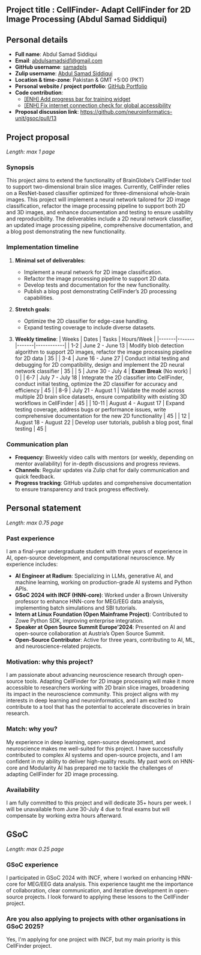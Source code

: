 ## Project title : CellFinder- Adapt CellFinder for 2D Image Processing (Abdul Samad Siddiqui)

## Personal details
- **Full name**: Abdul Samad Siddiqui
- **Email**: abdulsamadsid1@gmail.com
- **GitHub username**: [samadpls](https://github.com/samadpls)
- **Zulip username**: [Abdul Samad Siddiqui](https://neuroinformatics.zulipchat.com/#user/890604)
- **Location & time-zone**: Pakistan & GMT +5:00 (PKT)
- **Personal website / project portfolio**: [GitHub Portfolio](https://github.com/samadpls/)
- **Code contribution**: 
  - [[ENH] Add progress bar for training widget](https://github.com/brainglobe/cellfinder/pull/500)
  - [[ENH] Fix internet connection check for global accessibility](https://github.com/brainglobe/brainglobe-atlasapi/pull/536)
- **Proposal discussion link**: https://github.com/neuroinformatics-unit/gsoc/pull/13

## Project proposal 
_Length: max 1 page_

### Synopsis
This project aims to extend the functionality of BrainGlobe’s CellFinder tool to support two-dimensional brain slice images. Currently, CellFinder relies on a ResNet-based classifier optimized for three-dimensional whole-brain images. This project will implement a neural network tailored for 2D image classification, refactor the image processing pipeline to support both 2D and 3D images, and enhance documentation and testing to ensure usability and reproducibility. The deliverables include a 2D neural network classifier, an updated image processing pipeline, comprehensive documentation, and a blog post demonstrating the new functionality.

### Implementation timeline
1. **Minimal set of deliverables**:
   - Implement a neural network for 2D image classification.
   - Refactor the image processing pipeline to support 2D data.
   - Develop tests and documentation for the new functionality.
   - Publish a blog post demonstrating CellFinder’s 2D processing capabilities.

2. **Stretch goals**:
   - Optimize the 2D classifier for edge-case handling.
   - Expand testing coverage to include diverse datasets.

3. **Weekly timeline**:
   | Weeks | Dates | Tasks | Hours/Week |
   |-------|-------|-------|------------|
   | 1-2   | June 2 - June 13 | Modify blob detection algorithm to support 2D images, refactor the image processing pipeline for 2D data | 35 |
   | 3-4   | June 16 - June 27 | Conduct initial testing and debugging for 2D compatibility, design and implement the 2D neural network classifier | 35 |
   | 5     | June 30 - July 4 | **Exam Break** (No work) | 0 |
   | 6-7   | July 7 - July 18 | Integrate the 2D classifier into CellFinder, conduct initial testing, optimize the 2D classifier for accuracy and efficiency | 45 |
   | 8-9   | July 21 - August 1 | Validate the model across multiple 2D brain slice datasets, ensure compatibility with existing 3D workflows in CellFinder | 45 |
   | 10-11 | August 4 - August 17 | Expand testing coverage, address bugs or performance issues, write comprehensive documentation for the new 2D functionality | 45 |
   | 12    | August 18 - August 22 | Develop user tutorials, publish a blog post, final testing | 45 |

### Communication plan
- **Frequency**: Biweekly video calls with mentors (or weekly, depending on mentor availability) for in-depth discussions and progress reviews.
- **Channels**: Regular updates via Zulip chat for daily communication and quick feedback.
- **Progress tracking**: GitHub updates and comprehensive documentation to ensure transparency and track progress effectively.

## Personal statement
_Length: max 0.75 page_

### Past experience
I am a final-year undergraduate student with three years of experience in AI, open-source development, and computational neuroscience. My experience includes:
- **AI Engineer at Radium**: Specializing in LLMs, generative AI, and machine learning, working on production-grade AI systems and Python APIs.
- **GSoC 2024 with INCF (HNN-core)**: Worked under a Brown University professor to enhance HNN-core for MEG/EEG data analysis, implementing batch simulations and SBI tutorials.
- **Intern at Linux Foundation (Open Mainframe Project)**: Contributed to Zowe Python SDK, improving enterprise integration.
- **Speaker at Open Source Summit Europe'2024**: Presented on AI and open-source collaboration at Austria’s Open Source Summit.
- **Open-Source Contributor**: Active for three years, contributing to AI, ML, and neuroscience-related projects.

### Motivation: why this project?
I am passionate about advancing neuroscience research through open-source tools. Adapting CellFinder for 2D image processing will make it more accessible to researchers working with 2D brain slice images, broadening its impact in the neuroscience community. This project aligns with my interests in deep learning and neuroinformatics, and I am excited to contribute to a tool that has the potential to accelerate discoveries in brain research.

### Match: why you?
My experience in deep learning, open-source development, and neuroscience makes me well-suited for this project. I have successfully contributed to complex AI systems and open-source projects, and I am confident in my ability to deliver high-quality results. My past work on HNN-core and Modularity AI has prepared me to tackle the challenges of adapting CellFinder for 2D image processing.

### Availability
I am fully committed to this project and will dedicate 35+ hours per week. I will be unavailable from June 30-July 4 due to final exams but will compensate by working extra hours afterward.

## GSoC
_Length: max 0.25 page_

### GSoC experience
I participated in GSoC 2024 with INCF, where I worked on enhancing HNN-core for MEG/EEG data analysis. This experience taught me the importance of collaboration, clear communication, and iterative development in open-source projects. I look forward to applying these lessons to the CellFinder project.

### Are you also applying to projects with other organisations in GSoC 2025?
Yes, I'm applying for one project with INCF, but my main priority is this CellFinder project.